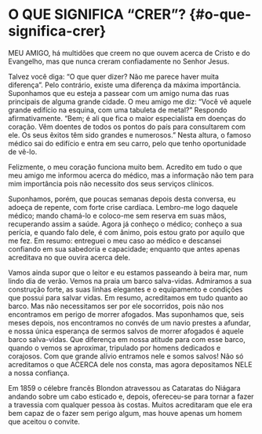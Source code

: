 # O QUE SIGNIFICA “CRER”? {#o-que-significa-crer}

MEU AMIGO, há multidões que creem no que ouvem acerca de Cristo e do Evangelho, mas que nunca creram confiadamente no Senhor Jesus.

Talvez você diga: “O que quer dizer? Não me parece haver muita diferença”. Pelo contrário, existe uma diferença da máxima importância. Suponhamos que eu esteja a passear com um amigo numa das ruas principais de alguma grande cidade. O meu amigo me diz: “Você vê aquele grande edifício na esquina, com uma tabuleta de metal?” Respondo afirmativamente. “Bem; é ali que fica o maior especialista em doenças do coração. Vêm doentes de todos os pontos do país para consultarem com ele. Os seus êxitos têm sido grandes e numerosos.” Nesta altura, o famoso médico sai do edifício e entra em seu carro, pelo que tenho oportunidade de vê-lo.

Felizmente, o meu coração funciona muito bem. Acredito em tudo o que meu amigo me informou acerca do médico, mas a informação não tem para mim importância pois não necessito dos seus serviços clínicos.

Suponhamos, porém, que poucas semanas depois desta conversa, eu adoeça de repente, com forte crise cardíaca. Lembro-me logo daquele médico; mando chamá-lo e coloco-me sem reserva em suas mãos, recuperando assim a saúde. Agora já conheço o médico; conheço a sua perícia, e quando falo dele, é com ânimo, pois estou grato por aquilo que me fez. Em resumo: entreguei o meu caso ao médico e descansei confiando em sua sabedoria e capacidade; enquanto que antes apenas acreditava no que ouvira acerca dele.

Vamos ainda supor que o leitor e eu estamos passeando à beira mar, num lindo dia de verão. Vemos na praia um barco salva-vidas. Admiramos a sua construção forte, as suas linhas elegantes e o equipamento e condições que possui para salvar vidas. Em resumo, acreditamos em tudo quanto ao barco. Mas não necessitamos ser por ele socorridos, pois não nos encontramos em perigo de morrer afogados. Mas suponhamos que, seis meses depois, nos encontramos no convés de um navio prestes a afundar, e nossa única esperança de sermos salvos de morrer afogados é aquele barco salva-vidas. Que diferença em nossa atitude para com esse barco, quando o vemos se aproximar, tripulado por homens dedicados e corajosos. Com que grande alívio entramos nele e somos salvos! Não só acreditamos o que ACERCA dele nos consta, mas agora depositamos NELE a nossa confiança.

Em 1859 o célebre francês Blondon atravessou as Cataratas do Niágara andando sobre um cabo esticado e, depois, ofereceu-se para tornar a fazer a travessia com qualquer pessoa às costas. Muitos acreditaram que ele era bem capaz de o fazer sem perigo algum, mas houve apenas um homem que aceitou o convite.